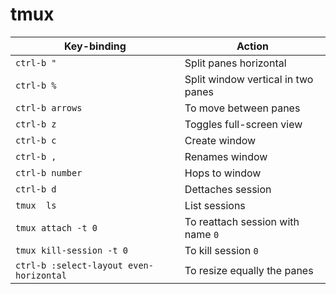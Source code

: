 # tmux

Key-binding | Action
---------- | ------ 
`ctrl-b "` | Split panes horizontal
`ctrl-b %` | Split window vertical in two panes
`ctrl-b arrows` | To move between panes
`ctrl-b z` | Toggles full-screen view
`ctrl-b c` | Create window
`ctrl-b ,` | Renames window
`ctrl-b number` | Hops to window
`ctrl-b d` | Dettaches session
`tmux  ls` | List sessions
`tmux attach -t 0` | To reattach session with name `0`
`tmux kill-session -t 0` | To kill session `0`
`ctrl-b :select-layout even-horizontal` | To resize equally the panes

